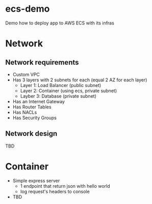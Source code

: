 # ecs-demo
Demo how to deploy app to AWS ECS with its infras

# Network
## Network requirements
- Custom VPC
- Has 3 layers with 2 subnets for each (equal 2 AZ for each layer)
    + Layer 1: Load Balancer (public subnet)
    + Layer 2: Container (using ecs, private subnet)
    + Layber 3: Database (private subnet)
- Has an Internet Gateway
- Has Router Tables
- Has NACLs 
- Has Security Groups

## Network design
TBD
# Container
- Simple express server
    + 1 endpoint that return json with hello world
    + log request's headers to console        
- TBD